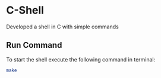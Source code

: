# C-Shell
Developed a shell in C with simple commands

## Run Command

To start the shell execute the following command in terminal:

```bash
make
```